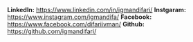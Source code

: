 **LinkedIn:** https://www.linkedin.com/in/igmandifari/
**Instgaram:** https://www.instagram.com/igmandifa/
**Facebook:** https://www.facebook.com/difariivman/
**Github:** https://github.com/igmandifari/

